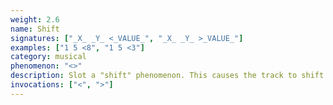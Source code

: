 ```yaml
---
weight: 2.6
name: Shift
signatures: ["_X_ _Y_ <_VALUE_", "_X_ _Y_ >_VALUE_"]
examples: ["1 5 <8", "1 5 <3"]
category: musical
phenomenon: "<>"
description: Slot a "shift" phenomenon. This causes the track to shift up or down.
invocations: ["<", ">"]
---
```

